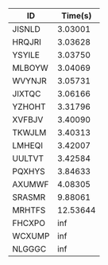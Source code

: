 |ID|Time(s)|
|-|-|
|JISNLD|3.03001|
|HRQJRI|3.03628|
|YSYILE|3.03750|
|MLBOYW|3.04069|
|WVYNJR|3.05731|
|JIXTQC|3.06166|
|YZHOHT|3.31796|
|XVFBJV|3.40090|
|TKWJLM|3.40313|
|LMHEQI|3.42007|
|UULTVT|3.42584|
|PQXHYS|3.84633|
|AXUMWF|4.08305|
|SRASMR|9.88061|
|MRHTFS|12.53644|
|FHCXPO|inf|
|WCXUMP|inf|
|NLGGGC|inf|
